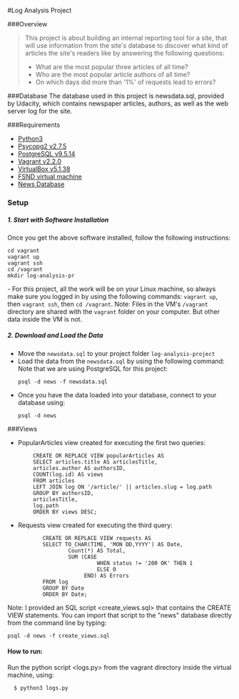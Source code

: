 #Log Analysis Project

###Overview
>This project is about building an internal reporting tool for a site, that will use information from the site's database to discover what kind of articles the site's readers like by answering the following questions:
>- What are the most popular three articles of all time?
>- Who are the most popular article authors of all time?
>- On which days did more than '1%' of requests lead to errors?

###Database
The database used in this project is newsdata.sql, provided by Udacity, which contains newspaper articles, authors, as well as the web server log for the site. 

###Requirements
* [Python3](https://www.python.org/)
* [Psycopg2 v2.7.5](http://initd.org/psycopg/download/)
* [PostgreSQL v9.5.14](https://www.postgresql.org/download/)
* [Vagrant v2.2.0](https://www.vagrantup.com/downloads.html) 
* [VirtualBox v5.1.38](https://www.virtualbox.org/wiki/Download_Old_Builds_5_1)
* [FSND virtual machine](https://github.com/udacity/fullstack-nanodegree-vm)
* [News Database](https://d17h27t6h515a5.cloudfront.net/topher/2016/August/57b5f748_newsdata/newsdata.zip)

### Setup
##### 1. Start with Software Installation
Once you get the above software installed, follow the following instructions:
```
cd vagrant
vagrant up
vagrant ssh
cd /vagrant
mkdir log-analysis-pr
```

\- For this project, all the work will be on your Linux machine, so always make sure you logged in by using the following commands:
`vagrant up`, then `vagrant ssh`, then `cd /vagrant`.
Note: Files in the VM's `/vagrant` directory are shared with the `vagrant` folder on your computer. But other data inside the VM is not.

##### 2. Download and Load the Data
  - Move the `newsdata.sql` to your project folder `log-analysis-project`
  - Load the data from the `newsdata.sql` by using the following command: Note that we are
using PostgreSQL for this project:
    ```
    psql -d news -f newsdata.sql
    ```
  - Once you have the data loaded into your database, connect to your database using:
    ```
    psql -d news
    ```
    
###Views
* PopularArticles view created for executing the first two queries:
```
        CREATE OR REPLACE VIEW popularArticles AS
        SELECT articles.title AS articlesTitle,
        articles.author AS authorsID,
        COUNT(log.id) AS views
        FROM articles
        LEFT JOIN log ON '/article/' || articles.slug = log.path
        GROUP BY authorsID,
        articlesTitle,
        log.path
        ORDER BY views DESC;
```

* Requests view  created for executing the third query:

```
           CREATE OR REPLACE VIEW requests AS
           SELECT TO_CHAR(TIME, 'MON DD,YYYY') AS Date,
                   Count(*) AS Total,
                   SUM (CASE
                            WHEN status != '200 OK' THEN 1
                            ELSE 0
                        END) AS Errors
           FROM log
           GROUP BY Date
           ORDER BY Date;                                                       
```

Note: I provided an SQL script <create_views.sql> that contains the CREATE VIEW statements.
You can import that script to the "news" database directly from the command line by typing:
```
psql -d news -f create_views.sql
```

#### How to run:
  Run the python script <logs.py> from the vagrant directory inside the virtual machine, using:
  ```
    $ python3 logs.py
  ```
  